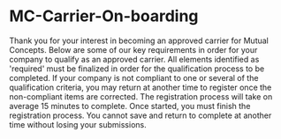# MC-Carrier-On-boarding
Thank you for your interest in becoming an approved carrier for Mutual Concepts. Below are some of our key requirements in order for your company to qualify as an approved carrier. All elements identified as 'required' must be finalized in order for the qualification process to be completed. If your company is not compliant to one or several of the qualification criteria, you may return at another time to register once the non-compliant items are corrected. The registration process will take on average 15 minutes to complete. Once started, you must finish the registration process. You cannot save and return to complete at another time without losing your submissions.
